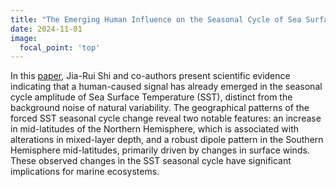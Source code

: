 ```yaml
---
title: "The Emerging Human Influence on the Seasonal Cycle of Sea Surface Temperature"
date: 2024-11-01
image:
  focal_point: 'top'
---
```


<!--more-->


In this [paper](https://doi.org/10.1038/s41558-024-01958-8), Jia-Rui Shi and co-authors present scientific evidence indicating that a human-caused signal has already emerged in the seasonal cycle amplitude of Sea Surface Temperature (SST), distinct from the background noise of natural variability. The geographical patterns of the forced SST seasonal cycle change reveal two notable features: an increase in mid-latitudes of the Northern Hemisphere, which is associated with alterations in mixed-layer depth, and a robust dipole pattern in the Southern Hemisphere mid-latitudes, primarily driven by changes in surface winds. These observed changes in the SST seasonal cycle have significant implications for marine ecosystems.

